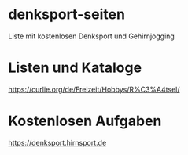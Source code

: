 # denksport-seiten
Liste mit kostenlosen Denksport und Gehirnjogging

# Listen und Kataloge
https://curlie.org/de/Freizeit/Hobbys/R%C3%A4tsel/

# Kostenlosen Aufgaben
https://denksport.hirnsport.de
